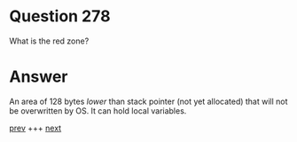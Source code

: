 
# Question 278




 What is the red zone?


# Answer



An area of 128 bytes _lower_ than stack pointer (not yet allocated) that will
not be overwritten by OS. It can hold local variables.


[prev](277.md) +++ [next](279.md)
